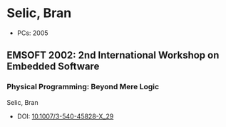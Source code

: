 # Selic, Bran

* PCs: 2005

## EMSOFT 2002: 2nd International Workshop on Embedded Software

### Physical Programming: Beyond Mere Logic
Selic, Bran
* DOI: [10.1007/3-540-45828-X_29](https://doi.org/10.1007/3-540-45828-X_29)

